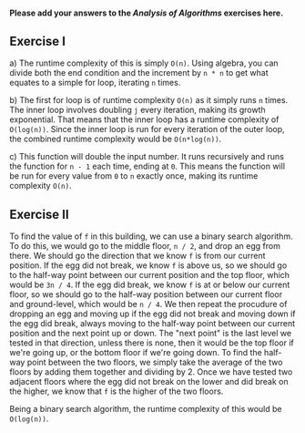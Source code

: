 #### Please add your answers to the ***Analysis of  Algorithms*** exercises here.

## Exercise I

a) The runtime complexity of this is simply `O(n)`. Using algebra, you can divide both the end condition and the increment by `n * n` to get what equates to a simple for loop, iterating `n` times.


b) The first for loop is of runtime complexity `O(n)` as it simply runs `n` times. The inner loop involves doubling `j` every iteration, making its growth exponential. That means that the inner loop has a runtime complexity of `O(log(n))`. Since the inner loop is run for every iteration of the outer loop, the combined runtime complexity would be `O(n*log(n))`.


c) This function will double the input number. It runs recursively and runs the function for `n - 1` each time, ending at `0`. This means the function will be run for every value from `0` to `n` exactly once, making its runtime complexity `O(n)`.

## Exercise II

To find the value of `f` in this building, we can use a binary search algorithm. To do this, we would go to the middle floor, `n / 2`, and drop an egg from there. We should go the direction that we know `f` is from our current position. If the egg did not break, we know `f` is above us, so we should go to the half-way point between our current position and the top floor, which would be `3n / 4`. If the egg did break, we know `f` is at or below our current floor, so we should go to the half-way position between our current floor and ground-level, which would be `n / 4`. We then repeat the procudure of dropping an egg and moving up if the egg did not break and moving down if the egg did break, always moving to the half-way point between our current position and the next point up or down. The "next point" is the last level we tested in that direction, unless there is none, then it would be the top floor if we're going up, or the bottom floor if we're going down. To find the half-way point between the two floors, we simply take the average of the two floors by adding them together and dividing by 2. Once we have tested two adjacent floors where the egg did not break on the lower and did break on the higher, we know that `f` is the higher of the two floors.

Being a binary search algorithm, the runtime complexity of this would be `O(log(n))`.
